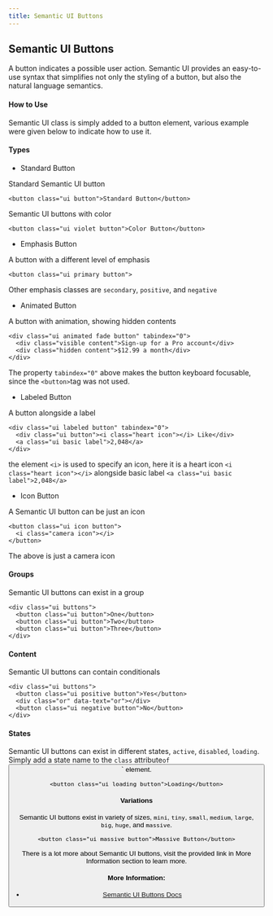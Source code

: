 ```yaml
---
title: Semantic UI Buttons
---
```

## Semantic UI Buttons

A button indicates a possible user action. Semantic UI provides an easy-to-use syntax that simplifies not only the styling of a button, but also the natural language semantics.

#### How to Use

Semantic UI class is simply added to a button element, various example were given below to indicate how to use it.

#### Types

* Standard Button

Standard Semantic UI button
```
<button class="ui button">Standard Button</button>
```
Semantic UI buttons with color
```
<button class="ui violet button">Color Button</button>
```
* Emphasis Button

A button with a different level of emphasis
```
<button class="ui primary button">
```
Other emphasis classes are `secondary`, `positive`, and `negative`

* Animated Button

A button with animation, showing hidden contents
```
<div class="ui animated fade button" tabindex="0">
  <div class="visible content">Sign-up for a Pro account</div>
  <div class="hidden content">$12.99 a month</div>
</div>
```
The property `tabindex="0"` above makes the button keyboard focusable, since the `<button>`tag was not used.

* Labeled Button

A button alongside a label
```
<div class="ui labeled button" tabindex="0">
  <div class="ui button"><i class="heart icon"></i> Like</div>
  <a class="ui basic label">2,048</a>
</div>
```
the element `<i>` is used to specify an icon, here it is a heart icon `<i class="heart icon"></i>` alongside basic label `<a class="ui basic label">2,048</a>`

* Icon Button

A Semantic UI button can be just an icon
```
<button class="ui icon button">
  <i class="camera icon"></i>
</button>
```
The above is just a camera icon

#### Groups

Semantic UI buttons can exist in a group
```
<div class="ui buttons">
  <button class="ui button">One</button>
  <button class="ui button">Two</button>
  <button class="ui button">Three</button>
</div>
```

#### Content

Semantic UI buttons can contain conditionals
```
<div class="ui buttons">
  <button class="ui positive button">Yes</button>
  <div class="or" data-text="or"></div>
  <button class="ui negative button">No</button>
</div>
```

#### States

Semantic UI buttons can exist in different states, `active`, `disabled`, `loading`. Simply add a state name to the `class` attribute` of `<button>` element.
```
<button class="ui loading button">Loading</button>
```

#### Variations

Semantic UI buttons exist in variety of sizes, `mini`, `tiny`, `small`, `medium`, `large`, `big`, `huge`, and `massive`.
```
<button class="ui massive button">Massive Button</button>
```

There is a lot more about Semantic UI buttons, visit the provided link in More Information section to learn more.


#### More Information:
* [Semantic UI Buttons Docs](https://semantic-ui.com/elements/button.html)
